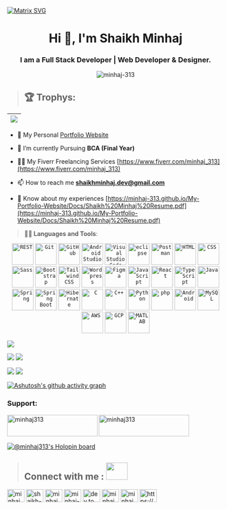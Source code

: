 [![Matrix SVG](https://raw.githubusercontent.com/rodrigograca31/rodrigograca31/master/matrix.svg)](https://minhaj-313.io)
<h1 align="center">Hi 👋, I'm Shaikh Minhaj</h1>
<h3 align="center">I am a Full Stack Developer | Web Developer & Designer.</h3>

<p align="center"> <img src="https://komarev.com/ghpvc/?username=minhaj-313&label=Profile%20views&color=0e75b6&style=flat" alt="minhaj-313" /> </p>


>## **🏆 Trophys**:

|![](https://github-profile-trophy.vercel.app/?username=minhaj-313&theme=flat&margin-h=10&margin-w=10&no-frame=true&no-bg=false&column=-1)|
|---| 

- 🔭 My Personal [Portfolio Website](https://minhaj-313.github.io/My-Portfolio-Website/)

- 🌱 I’m currently Pursuing **BCA (Final Year)**

- 👨‍💻 My Fiverr Freelancing Services [https://www.fiverr.com/minhaj_313](https://www.fiverr.com/minhaj_313)

- 📫 How to reach me **shaikhminhaj.dev@gmail.com**

- 📄 Know about my experiences [https://minhaj-313.github.io/My-Portfolio-Website/Docs/Shaikh%20Minhaj%20Resume.pdf](https://minhaj-313.github.io/My-Portfolio-Website/Docs/Shaikh%20Minhaj%20Resume.pdf)


> **👨‍💻 Languages and Tools**:
<div align="center">
	<code><img height="50" src="https://user-images.githubusercontent.com/25181517/192107858-fe19f043-c502-4009-8c47-476fc89718ad.png" alt="REST" title="REST" /></code>
	<code><img height="50" src="https://user-images.githubusercontent.com/25181517/192108372-f71d70ac-7ae6-4c0d-8395-51d8870c2ef0.png" alt="Git" title="Git" /></code>
	<code><img height="50" src="https://user-images.githubusercontent.com/25181517/192108374-8da61ba1-99ec-41d7-80b8-fb2f7c0a4948.png" alt="GitHub" title="GitHub" /></code>
	<code><img height="50" src="https://user-images.githubusercontent.com/25181517/192108895-20dc3343-43e3-4a54-a90e-13a4abbc57b9.png" alt="Android Studio" title="Android Studio" /></code>
	<code><img height="50" src="https://user-images.githubusercontent.com/25181517/192108891-d86b6220-e232-423a-bf5f-90903e6887c3.png" alt="Visual Studio Code" title="Visual Studio Code" /></code>
	<code><img height="50" src="https://user-images.githubusercontent.com/25181517/192108892-6e9b5cdf-4e35-4a70-ad9a-801a93a07c1c.png" alt="eclipse" title="eclipse" /></code>
	<code><img height="50" src="https://user-images.githubusercontent.com/25181517/192109061-e138ca71-337c-4019-8d42-4792fdaa7128.png" alt="Postman" title="Postman" /></code>
	<code><img height="50" src="https://user-images.githubusercontent.com/25181517/192158954-f88b5814-d510-4564-b285-dff7d6400dad.png" alt="HTML" title="HTML" /></code>
	<code><img height="50" src="https://user-images.githubusercontent.com/25181517/183898674-75a4a1b1-f960-4ea9-abcb-637170a00a75.png" alt="CSS" title="CSS" /></code>
	<code><img height="50" src="https://user-images.githubusercontent.com/25181517/192158956-48192682-23d5-4bfc-9dfb-6511ade346bc.png" alt="Sass" title="Sass" /></code>
	<code><img height="50" src="https://user-images.githubusercontent.com/25181517/183898054-b3d693d4-dafb-4808-a509-bab54cf5de34.png" alt="Bootstrap" title="Bootstrap" /></code>
	<code><img height="50" src="https://user-images.githubusercontent.com/25181517/202896760-337261ed-ee92-4979-84c4-d4b829c7355d.png" alt="Tailwind CSS" title="Tailwind CSS" /></code>
	<code><img height="50" src="https://user-images.githubusercontent.com/25181517/192158957-b1256181-356c-46a3-beb9-487af08a6266.png" alt="Wordpress" title="Wordpress" /></code>
	<code><img height="50" src="https://user-images.githubusercontent.com/25181517/189715289-df3ee512-6eca-463f-a0f4-c10d94a06b2f.png" alt="Figma" title="Figma" /></code>
	<code><img height="50" src="https://user-images.githubusercontent.com/25181517/117447155-6a868a00-af3d-11eb-9cfe-245df15c9f3f.png" alt="JavaScript" title="JavaScript" /></code>
	<code><img height="50" src="https://user-images.githubusercontent.com/25181517/183897015-94a058a6-b86e-4e42-a37f-bf92061753e5.png" alt="React" title="React" /></code>
	<code><img height="50" src="https://user-images.githubusercontent.com/25181517/183890598-19a0ac2d-e88a-4005-a8df-1ee36782fde1.png" alt="TypeScript" title="TypeScript" /></code>
	<code><img height="50" src="https://user-images.githubusercontent.com/25181517/117201156-9a724800-adec-11eb-9a9d-3cd0f67da4bc.png" alt="Java" title="Java" /></code>
	<code><img height="50" src="https://user-images.githubusercontent.com/25181517/117201470-f6d56780-adec-11eb-8f7c-e70e376cfd07.png" alt="Spring" title="Spring" /></code>
	<code><img height="50" src="https://user-images.githubusercontent.com/25181517/183891303-41f257f8-6b3d-487c-aa56-c497b880d0fb.png" alt="Spring Boot" title="Spring Boot" /></code>
	<code><img height="50" src="https://user-images.githubusercontent.com/25181517/117207493-49665200-adf4-11eb-808e-a9c0fcc2a0a0.png" alt="Hibernate" title="Hibernate" /></code>
	<code><img height="50" src="https://user-images.githubusercontent.com/25181517/192106070-46255bcf-65e6-4c6b-a296-bf8d0d8fb2a7.png" alt="C" title="C" /></code>
	<code><img height="50" src="https://user-images.githubusercontent.com/25181517/192106073-90fffafe-3562-4ff9-a37e-c77a2da0ff58.png" alt="C++" title="C++" /></code>
	<code><img height="50" src="https://user-images.githubusercontent.com/25181517/183423507-c056a6f9-1ba8-4312-a350-19bcbc5a8697.png" alt="Python" title="Python" /></code>
	<code><img height="50" src="https://user-images.githubusercontent.com/25181517/183570228-6a040b9f-3ddf-47a2-a201-743121dac664.png" alt="php" title="php" /></code>
	<code><img height="50" src="https://user-images.githubusercontent.com/25181517/117269608-b7dcfb80-ae58-11eb-8e66-6cc8753553f0.png" alt="Android" title="Android" /></code>
	<code><img height="50" src="https://user-images.githubusercontent.com/25181517/183896128-ec99105a-ec1a-4d85-b08b-1aa1620b2046.png" alt="MySQL" title="MySQL" /></code>
	<code><img height="50" src="https://user-images.githubusercontent.com/25181517/183896132-54262f2e-6d98-41e3-8888-e40ab5a17326.png" alt="AWS" title="AWS" /></code>
	<code><img height="50" src="https://user-images.githubusercontent.com/25181517/183911547-990692bc-8411-4878-99a0-43506cdb69cf.png" alt="GCP" title="GCP" /></code>
	<code><img height="50" src="https://user-images.githubusercontent.com/25181517/192106593-610ee31c-995e-4f24-b8e1-0f18eead6fae.png" alt="MATLAB" title="MATLAB" /></code>
</div>


![](http://github-profile-summary-cards.vercel.app/api/cards/profile-details?username=minhaj-313&theme=chartreuse_dark)

![](http://github-profile-summary-cards.vercel.app/api/cards/repos-per-language?username=minhaj-313&theme=chartreuse_dark)
![](http://github-profile-summary-cards.vercel.app/api/cards/most-commit-language?username=minhaj-313&theme=chartreuse_dark)

![](http://github-profile-summary-cards.vercel.app/api/cards/stats?username=minhaj-313&theme=chartreuse_dark)
![](http://github-profile-summary-cards.vercel.app/api/cards/productive-time?username=minhaj-313&theme=chartreuse_dark&utcOffset=8)

[![Ashutosh's github activity graph](https://github-readme-activity-graph.cyclic.app/graph?username=minhaj-313&bg_color=000000&color=00ff11&line=39d600&point=ae00ff&area=true&hide_border=true)](https://github.com/ashutosh00710/github-readme-activity-graph)

<h3 align="left">Support:</h3>
<p><a href="https://www.buymeacoffee.com/minhaj313"> <img align="left" src="https://cdn.buymeacoffee.com/buttons/v2/default-yellow.png" height="50" width="210" alt="minhaj313" /></a></p>
<p><a href="https://paypal.me/minhaj313?country.x=IN&locale.x=en_GB"> <img align="left" src="https://assets.stickpng.com/images/580b57fcd9996e24bc43c530.png" height="50" width="210" alt="minhaj313" /></a></p>
    <br>
    <br> 
    <br>
      
[![@minhaj313's Holopin board](https://holopin.me/minhaj313)](https://holopin.io/@minhaj313)



> ## **Connect with me** :  <img src='https://raw.githubusercontent.com/rahulbanerjee26/githubProfileReadmeGenerator/main/gifs/handShake.gif' width="50px" height=40px>

<p align="left">
<a href="https://twitter.com/minhaj_313" target="blank"><img align="center" src="https://raw.githubusercontent.com/rahuldkjain/github-profile-readme-generator/master/src/images/icons/Social/twitter.svg" alt="minhaj_313" height="30" width="40" /></a>
<a href="https://linkedin.com/in/shaikh-minhaj-softwareengineer" target="blank"><img align="center" src="https://raw.githubusercontent.com/rahuldkjain/github-profile-readme-generator/master/src/images/icons/Social/linked-in-alt.svg" alt="shaikh-minhaj-softwareengineer" height="30" width="40" /></a>
<a href="https://instagram.com/minhaj_313" target="blank"><img align="center" src="https://raw.githubusercontent.com/rahuldkjain/github-profile-readme-generator/master/src/images/icons/Social/instagram.svg" alt="minhaj_313" height="30" width="40" /></a>
    <a href="https://codepen.io/minhaj-313" target="blank"><img align="center" src="https://raw.githubusercontent.com/rahuldkjain/github-profile-readme-generator/master/src/images/icons/Social/codepen.svg" alt="minhaj-313" height="30" width="40" /></a>
<a href="https://dev.to/dev.to minhaj313" target="blank"><img align="center" src="https://raw.githubusercontent.com/rahuldkjain/github-profile-readme-generator/master/src/images/icons/Social/devto.svg" alt="dev.to minhaj313" height="30" width="40" /></a>
<a href="https://dribbble.com/minhaj_313" target="blank"><img align="center" src="https://raw.githubusercontent.com/rahuldkjain/github-profile-readme-generator/master/src/images/icons/Social/dribbble.svg" alt="minhaj_313" height="30" width="40" /></a>
<a href="https://www.youtube.com/c/minhaj times" target="blank"><img align="center" src="https://raw.githubusercontent.com/rahuldkjain/github-profile-readme-generator/master/src/images/icons/Social/youtube.svg" alt="minhaj times" height="30" width="40" /></a>
<a href="/https://shaikhminhaj.blogspot.com/" target="blank"><img align="center" src="https://raw.githubusercontent.com/rahuldkjain/github-profile-readme-generator/master/src/images/icons/Social/rss.svg" alt="https://shaikhminhaj.blogspot.com/" height="30" width="40" /></a>
</p>
